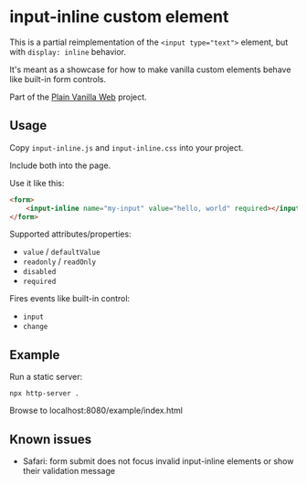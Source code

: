 # input-inline custom element

This is a partial reimplementation of the `<input type="text">` element, but with `display: inline` behavior.

It's meant as a showcase for how to make vanilla custom elements behave like built-in form controls.

Part of the [Plain Vanilla Web](https://plainvanillaweb.com) project.

## Usage

Copy `input-inline.js` and `input-inline.css` into your project.

Include both into the page.

Use it like this:

```html
<form>
    <input-inline name="my-input" value="hello, world" required></input-inline>
</form>
```

Supported attributes/properties:
- `value` / `defaultValue`
- `readonly` / `readOnly`
- `disabled`
- `required`

Fires events like built-in control:
- `input`
- `change`

## Example

Run a static server:

`npx http-server .`

Browse to localhost:8080/example/index.html

## Known issues

- Safari: form submit does not focus invalid input-inline elements or show their validation message

